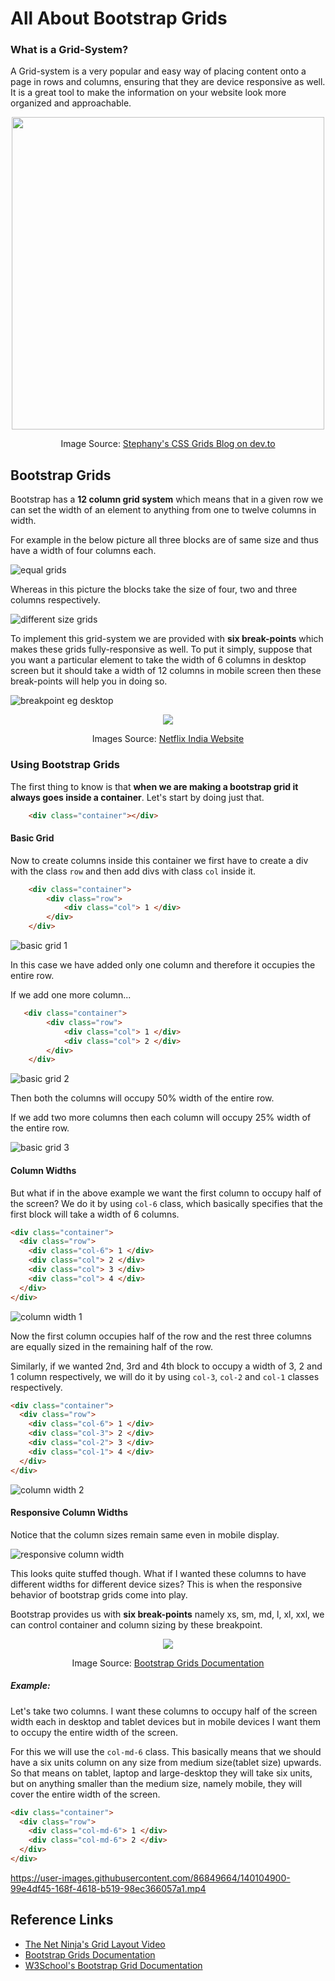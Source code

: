 # All About Bootstrap Grids

### What is a Grid-System?

A Grid-system is a very popular and easy way of placing content onto a page in rows and columns, ensuring that they are device responsive as well. It is a great tool to make the information on your website look more organized and approachable.

<p align="center"><img src="https://user-images.githubusercontent.com/86849664/140103682-989408da-fbcc-4216-8a1c-aa09a9b12c10.png" style="width: 500px; height: 500px;"></p>

<p align="center">Image Source: <a href="https://dev.to/ltephanysopez/css-grid-the-basics-4ppp"> Stephany's CSS Grids Blog on dev.to</a></p>

## Bootstrap Grids

Bootstrap has a **12 column grid system** which means that in a given row we can set the width of an element to anything from one to twelve columns in width. 

For example in the below picture all three blocks are of same size and thus have a width of four columns each.

![equal grids](https://user-images.githubusercontent.com/86849664/140103768-4bd97f28-c710-46ed-8599-0b78a018bef7.png)

Whereas in this picture the blocks take the size of four, two and three columns respectively.

![different size grids](https://user-images.githubusercontent.com/86849664/140103816-fc6b3191-9688-4f14-9777-31330892cddb.png)

To implement this grid-system we are provided with **six break-points** which makes these grids fully-responsive as well. To put it simply, suppose that you want a particular element to take the width of 6 columns in desktop screen but it should take a width of 12 columns in mobile screen then these break-points will help you in doing so. 

![breakpoint eg desktop](https://user-images.githubusercontent.com/86849664/140104098-63d0a761-4bf9-4cbf-8f51-0144ad6e5d70.png)

<p align="center"><img src="https://user-images.githubusercontent.com/86849664/140104040-abd48a82-5061-41be-b138-520b0614575d.png"></p>

<p align="center">Images Source: <a href="https://www.netflix.com/in/">Netflix India Website</a></p>

### Using Bootstrap Grids

The first thing to know is that **when we are making a bootstrap grid it always goes inside a container**. Let's start by doing just that.

```html
	<div class="container"></div>
```

#### Basic Grid

Now to create columns inside this container we first have to create a div with the class `row` and then add divs with class `col` inside it.

```html
	<div class="container">
        <div class="row">
            <div class="col"> 1 </div>
        </div>
	</div>
```

![basic grid 1](https://user-images.githubusercontent.com/86849664/140104223-0adcbfec-3e6a-42e8-bc9f-ab9acac24f97.png)

In this case we have added only one column and therefore it occupies the entire row.

If we add one more column...

```html
   <div class="container">
        <div class="row">
            <div class="col"> 1 </div>
            <div class="col"> 2 </div>
        </div>
	</div>
```

![basic grid 2](https://user-images.githubusercontent.com/86849664/140104376-c5d72c23-f109-4f25-b0d0-4329ad8a2c15.png)

Then both the columns will occupy 50% width of the entire row.

 If we add two more columns then each column will occupy 25% width of the entire row.
 
![basic grid 3](https://user-images.githubusercontent.com/86849664/140104429-6c679e1c-56af-4627-ab00-a84a2bee603d.png)

#### Column Widths

But what if in the above example we want the first column to occupy half of the screen? We do it by using `col-6` class, which basically specifies that the first block will take a width of 6 columns.

```html
<div class="container">
  <div class="row">
    <div class="col-6"> 1 </div>
    <div class="col"> 2 </div>
    <div class="col"> 3 </div>
    <div class="col"> 4 </div>
  </div>
</div>
```

![column width 1](https://user-images.githubusercontent.com/86849664/140104529-2aa1a28f-3ec6-412a-9380-a9be8f944e00.png)

Now the first column occupies half of the row and the rest three columns are equally sized in the remaining half of the row.

Similarly, if we wanted 2nd, 3rd and 4th block to occupy a width of 3, 2 and 1 column respectively, we will do it by using `col-3`, `col-2` and `col-1` classes respectively.

```html
<div class="container">
  <div class="row">
    <div class="col-6"> 1 </div>
    <div class="col-3"> 2 </div>
    <div class="col-2"> 3 </div>
    <div class="col-1"> 4 </div>
  </div>
</div>
```

![column width 2](https://user-images.githubusercontent.com/86849664/140104609-530ec14e-0a30-44dd-ae74-07c980e133ef.png)

#### Responsive Column Widths

Notice that the column sizes remain same even in mobile display.

![responsive column width](https://user-images.githubusercontent.com/86849664/140104686-6a5d6814-0aa6-4684-aaaf-e0534711083a.png)

This looks quite stuffed though. What if I wanted these columns to have different widths for different device sizes? This is when the responsive behavior of bootstrap grids come into play. 

Bootstrap provides us with **six break-points** namely xs, sm, md, l, xl, xxl, we can control container and column sizing by these breakpoint.

<p align="center"><img src="https://user-images.githubusercontent.com/86849664/140104748-d031e65b-eca5-4e56-b6a2-9564111a9775.png"></p>

<p align="center">Image Source: <a href="https://getbootstrap.com/docs/5.1/layout/grid/#grid-options">Bootstrap Grids Documentation</a>

##### Example:

Let's take two columns. I want these columns to occupy half of the screen width each in desktop and tablet devices but in mobile devices I want them to occupy the entire width of the screen.

For this we will use the `col-md-6` class. This basically means that we should have a six units column on any size from medium size(tablet size) upwards. So that means on tablet, laptop and large-desktop they will take six units, but on anything smaller than the medium size, namely mobile, they will cover the entire width of the screen.

```html
<div class="container">
  <div class="row">
    <div class="col-md-6"> 1 </div>
    <div class="col-md-6"> 2 </div>
  </div>
</div>
```


https://user-images.githubusercontent.com/86849664/140104900-99e4df45-168f-4618-b519-98ec366057a1.mp4



## Reference Links

- [The Net Ninja's Grid Layout Video](https://www.youtube.com/watch?v=irfbn103AzE)
- [Bootstrap Grids Documentation](https://getbootstrap.com/docs/5.1/layout/grid/)
- [W3School's Bootstrap Grid Documentation](https://www.w3schools.com/bootstrap/bootstrap_grid_system.asp)

